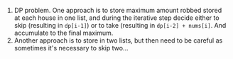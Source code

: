 1. DP problem. One approach is to store maximum amount robbed stored at each house in one list, and during the iterative step decide either to skip (resulting in `dp[i-1]`) or to take (resulting in `dp[i-2] + nums[i]`. And accumulate to the final maximum.
2. ​Another approach is to store in two lists, but then need to be careful as sometimes it's necessary to skip two...
